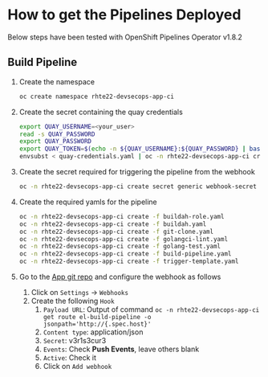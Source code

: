 # How to get the Pipelines Deployed

Below steps have been tested with OpenShift Pipelines Operator v1.8.2

## Build Pipeline

1. Create the namespace

    ~~~sh
    oc create namespace rhte22-devsecops-app-ci
    ~~~
2. Create the secret containing the quay credentials

    ~~~sh
    export QUAY_USERNAME=<your_user>
    read -s QUAY_PASSWORD
    export QUAY_PASSWORD
    export QUAY_TOKEN=$(echo -n ${QUAY_USERNAME}:${QUAY_PASSWORD} | base64 -w0)
    envsubst < quay-credentials.yaml | oc -n rhte22-devsecops-app-ci create -f -
    ~~~
3. Create the secret required for triggering the pipeline from the webhook

    ~~~sh
    oc -n rhte22-devsecops-app-ci create secret generic webhook-secret --from-literal=secret=v3r1s3cur3
    ~~~

4. Create the required yamls for the pipeline

    ~~~sh
    oc -n rhte22-devsecops-app-ci create -f buildah-role.yaml
    oc -n rhte22-devsecops-app-ci create -f buildah.yaml
    oc -n rhte22-devsecops-app-ci create -f git-clone.yaml
    oc -n rhte22-devsecops-app-ci create -f golangci-lint.yaml
    oc -n rhte22-devsecops-app-ci create -f golang-test.yaml
    oc -n rhte22-devsecops-app-ci create -f build-pipeline.yaml
    oc -n rhte22-devsecops-app-ci create -f trigger-template.yaml
    ~~~

5. Go to the [App git repo](https://github.com/ocp-tigers/rhte22-devsecops-app) and configure the webhook as follows

    1. Click on `Settings` -> `Webhooks`
    2. Create the following `Hook`
       1. `Payload URL`: Output of command `oc -n rhte22-devsecops-app-ci get route el-build-pipeline -o jsonpath='http://{.spec.host}'`
       2. `Content type`: application/json
       3. `Secret`: v3r1s3cur3
       4. `Events`: Check **Push Events**, leave others blank
       5. `Active`: Check it
       6. Click on `Add webhook`
